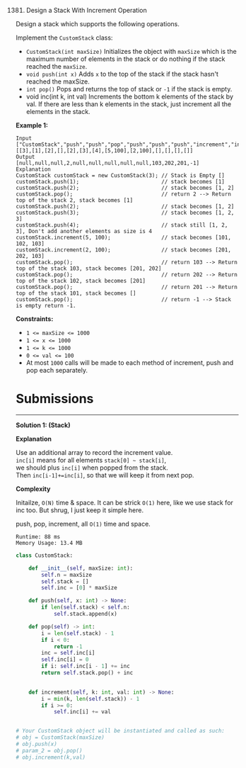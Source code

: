 1381. Design a Stack With Increment Operation

Design a stack which supports the following operations.

Implement the `CustomStack` class:

* `CustomStack(int maxSize)` Initializes the object with `maxSize` which is the maximum number of elements in the stack or do nothing if the stack reached the `maxSize`.
* `void push(int x)` Adds `x` to the top of the stack if the stack hasn't reached the maxSize.
* `int pop()` Pops and returns the top of stack or `-1` if the stack is empty.
* void inc(int k, int val) Increments the bottom k elements of the stack by val. If there are less than k elements in the stack, just increment all the elements in the stack.
 

**Example 1:**
```
Input
["CustomStack","push","push","pop","push","push","push","increment","increment","pop","pop","pop","pop"]
[[3],[1],[2],[],[2],[3],[4],[5,100],[2,100],[],[],[],[]]
Output
[null,null,null,2,null,null,null,null,null,103,202,201,-1]
Explanation
CustomStack customStack = new CustomStack(3); // Stack is Empty []
customStack.push(1);                          // stack becomes [1]
customStack.push(2);                          // stack becomes [1, 2]
customStack.pop();                            // return 2 --> Return top of the stack 2, stack becomes [1]
customStack.push(2);                          // stack becomes [1, 2]
customStack.push(3);                          // stack becomes [1, 2, 3]
customStack.push(4);                          // stack still [1, 2, 3], Don't add another elements as size is 4
customStack.increment(5, 100);                // stack becomes [101, 102, 103]
customStack.increment(2, 100);                // stack becomes [201, 202, 103]
customStack.pop();                            // return 103 --> Return top of the stack 103, stack becomes [201, 202]
customStack.pop();                            // return 202 --> Return top of the stack 102, stack becomes [201]
customStack.pop();                            // return 201 --> Return top of the stack 101, stack becomes []
customStack.pop();                            // return -1 --> Stack is empty return -1.
``` 

**Constraints:**

* `1 <= maxSize <= 1000`
* `1 <= x <= 1000`
* `1 <= k <= 1000`
* `0 <= val <= 100`
* At most `1000` calls will be made to each method of increment, push and pop each separately.

# Submissions
---
**Solution 1: (Stack)**

**Explanation**

Use an additional array to record the increment value.  
`inc[i]` means for all elements `stack[0] ~ stack[i]`,  
we should plus `inc[i]` when popped from the stack.  
Then `inc[i-1]+=inc[i]`, so that we will keep it from next pop.


**Complexity**

Initailze, `O(N)` time & space.
It can be strick `O(1)` here, like we use stack for inc too.
But shrug, I just keep it simple here.

push, pop, increment, all `O(1)` time and space.


```
Runtime: 88 ms
Memory Usage: 13.4 MB
```
```python
class CustomStack:

    def __init__(self, maxSize: int):
        self.n = maxSize
        self.stack = []
        self.inc = [0] * maxSize

    def push(self, x: int) -> None:
        if len(self.stack) < self.n:
            self.stack.append(x)

    def pop(self) -> int:
        i = len(self.stack) - 1
        if i < 0:
            return -1
        inc = self.inc[i]
        self.inc[i] = 0
        if i: self.inc[i - 1] += inc
        return self.stack.pop() + inc
        

    def increment(self, k: int, val: int) -> None:
        i = min(k, len(self.stack)) - 1
        if i >= 0:
            self.inc[i] += val


# Your CustomStack object will be instantiated and called as such:
# obj = CustomStack(maxSize)
# obj.push(x)
# param_2 = obj.pop()
# obj.increment(k,val)
```